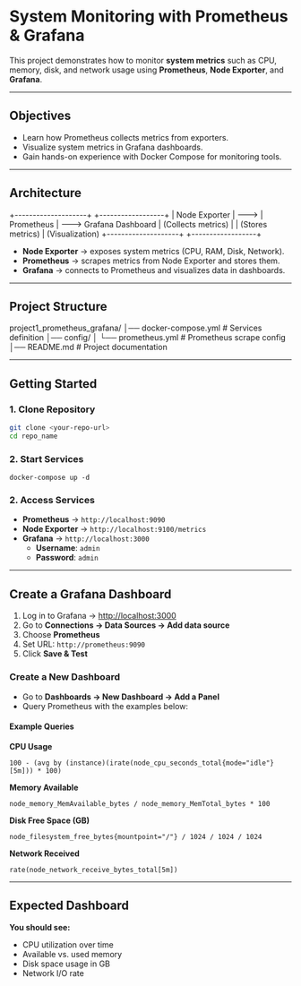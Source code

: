 # System Monitoring with Prometheus & Grafana

This project demonstrates how to monitor **system metrics** such as CPU, memory, disk, and network usage using **Prometheus**, **Node Exporter**, and **Grafana**.  

---

## Objectives
- Learn how Prometheus collects metrics from exporters.
- Visualize system metrics in Grafana dashboards.
- Gain hands-on experience with Docker Compose for monitoring tools.

---

## Architecture
+--------------------+ +------------------+
| Node Exporter | ---> | Prometheus | ---> Grafana Dashboard
| (Collects metrics) | | (Stores metrics) | (Visualization)
+--------------------+ +------------------+

- **Node Exporter** → exposes system metrics (CPU, RAM, Disk, Network).  
- **Prometheus** → scrapes metrics from Node Exporter and stores them.  
- **Grafana** → connects to Prometheus and visualizes data in dashboards. 

---

## Project Structure

project1_prometheus_grafana/
│── docker-compose.yml # Services definition
│── config/
│ └── prometheus.yml # Prometheus scrape config
│── README.md # Project documentation


---

## Getting Started

### 1. Clone Repository
```bash
git clone <your-repo-url>
cd repo_name

```
### 2. Start Services

```
docker-compose up -d

```

### 2. Access Services

- **Prometheus** → `http://localhost:9090`
- **Node Exporter** → `http://localhost:9100/metrics`
- **Grafana** → `http://localhost:3000`
    - **Username**: `admin`
    - **Password**: `admin`

---

## Create a Grafana Dashboard

1. Log in to Grafana → [http://localhost:3000](http://localhost:3000)  
2. Go to **Connections → Data Sources → Add data source**  
3. Choose **Prometheus**  
4. Set URL: `http://prometheus:9090`  
5. Click **Save & Test**  


### Create a New Dashboard
- Go to **Dashboards → New Dashboard → Add a Panel**  
- Query Prometheus with the examples below:  


#### Example Queries

**CPU Usage**
```promql
100 - (avg by (instance)(irate(node_cpu_seconds_total{mode="idle"}[5m])) * 100)
```

**Memory Available**
```promql
node_memory_MemAvailable_bytes / node_memory_MemTotal_bytes * 100

```

**Disk Free Space (GB)**
```promql
node_filesystem_free_bytes{mountpoint="/"} / 1024 / 1024 / 1024

```

**Network Received**
```promql
rate(node_network_receive_bytes_total[5m])

```

---

## Expected Dashboard

**You should see:**

- CPU utilization over time
- Available vs. used memory
- Disk space usage in GB
- Network I/O rate
